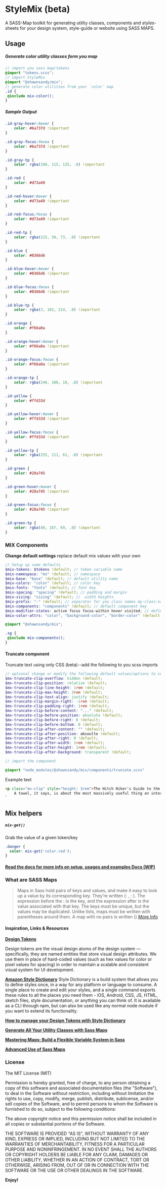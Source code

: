 # StyleMix (beta)

A SASS-Map toolkit for generating utility classes, components and styles-sheets for your design system, style-guide or website using SASS MAPS.

## Usage

##### Generate color utility classes form you map

``` scss
// import you sass map/tokens
@import "tokens.scss";
// import StyleMix
@import "@shawnsandy/mix";
// generate color utilities from your `color` map
.id {
 @include mix-color();
}
```

##### Sample Output

``` css
.id-gray-hover:hover {
    color: #6a737d !important
}

.id-gray-focus:focus {
    color: #6a737d !important
}

.id-gray-tp {
    color: rgba(106, 115, 125, .8) !important
}

.id-red {
    color: #d73a49
}

.id-red-hover:hover {
    color: #d73a49 !important
}

.id-red-focus:focus {
    color: #d73a49 !important
}

.id-red-tp {
    color: rgba(215, 58, 73, .8) !important
}

.id-blue {
    color: #0366d6
}

.id-blue-hover:hover {
    color: #0366d6 !important
}

.id-blue-focus:focus {
    color: #0366d6 !important
}

.id-blue-tp {
    color: rgba(3, 102, 214, .8) !important
}

.id-orange {
    color: #f66a0a
}

.id-orange-hover:hover {
    color: #f66a0a !important
}

.id-orange-focus:focus {
    color: #f66a0a !important
}

.id-orange-tp {
    color: rgba(246, 106, 10, .8) !important
}

.id-yellow {
    color: #ffd33d
}

.id-yellow-hover:hover {
    color: #ffd33d !important
}

.id-yellow-focus:focus {
    color: #ffd33d !important
}

.id-yellow-tp {
    color: rgba(255, 211, 61, .8) !important
}

.id-green {
    color: #28a745
}

.id-green-hover:hover {
    color: #28a745 !important
}

.id-green-focus:focus {
    color: #28a745 !important
}

.id-green-tp {
    color: rgba(40, 167, 69, .8) !important
}
```

### MIX Components

**Change default settings** replace default mix values with your own

``` scss
// Setup up some defaults
$mix-tokens: $tokens !default; // token variable name
$mix-namespace: "mx" !default; // namespace
$mix-base: "base" !default; // default utility name
$mix-colors: "color" !default; // color key
$mix-fonts: "fonts" !default; // font key
$mix-spacing: "spacing" !default; // padding and margin
$mix-sizing: "sizing" !default; //  width heights
$mix-prefix: "-" !default; // separator for you class names my-class-name
$mix-components: "components" !default; // default component key
$mix-modifier-states: active focus focus-within hover visited; // define the states that you use
$mix-color-attrs: "color", "background-color", "border-color" !default;

@import "@shawnsandy/mix";

.sg {
 @include mix-components();
}

```

#### Truncate component

Truncate text using only CSS (beta)--add the following to you scss imports

``` scss
// optional change or modify the following default values/options to customize the component
$mx-truncate-clip-overflow: hidden !default;
$mx-truncate-clip-position: relative !default;
$mx-truncate-clip-line-height: 1rem !default;
$mx-truncate-clip-max-height: 3rem !default;
$mx-truncate-clip-text-align: justify !default;
$mx-truncate-clip-margin-right: -1rem !default;
$mx-truncate-clip-padding-right: 1rem !default;
$mx-truncate-clip-before-content: "..." !default;
$mx-truncate-clip-before-position: absolute !default;
$mx-truncate-clip-before-right: 0 !default;
$mx-truncate-clip-before-bottom: 0 !default;
$mx-truncate-clip-after-content: "" !default;
$mx-truncate-clip-after-position: absoulte !default;
$mx-truncate-clip-after-right: 0 !default;
$mx-truncate-clip-after-width: 1rem !default;
$mx-truncate-clip-after-height: 1rem !default;
$mx-truncate-clip-after-background: transparent !default;

// import the component

@import "node_modules/@shawnsandy/mix/components/truncate.scss"

```

Example text

``` html
<p class="mx-clip" style="height: 3rem">The Hitch Hiker's Guide to the Galaxy has a few things to say on the subject of towels. <br>
    A towel, it says, is about the most massively useful thing an interstellar hitch hiker can have. Partly it has great practical value - you can wrap it around you for warmth as you bound across the cold moons of Jaglan Beta; you can lie on it on the brilliant marble-sandedssss beaches of Santraginus V, inhaling the heady sea vapours; you can sleep under it beneath the stars which shine so redly on the desert world of Kakrafoon; use it to sail a mini raft down the slow heavy river Moth; wet it for use in hand-to-hand-combat; wrap it round your head to ward off noxious fumes or to avoid the gaze of the Ravenous Bugblatter Beast of Traal (a mindboggingly stupid animal, it assumes that if you can't see it, it can't see you - daft as a bush.</p>
`
```

## Mix helpers

##### `mix-get()`

Grab the value of a given token/key

``` scss
.danger {
  color: mix-get('color.red');
}
```

#### [Read the docs for more info on setup, usages and examples Docs (WIP)](./docs)

### What are SASS Maps

> Maps in Sass hold pairs of keys and values, and make it easy to look up a value by its corresponding key. They’re written (<expression>: <expression>, <expression>: <expression>). The expression before the : is the key, and the expression after is the value associated with that key. The keys must be unique, but the values may be duplicated. Unlike lists, maps must be written with parentheses around them. A map with no pairs is written ().[More Info]([https://link](https://sass-lang.com/documentation/values/maps))

#### Inspiration, Links & Resources

**[Design Tokens]([https://link](https://www.lightningdesignsystem.com/design-tokens/))**

Design tokens are the visual design atoms of the design system — specifically, they are named entities that store visual design attributes. We use them in place of hard-coded values (such as hex values for color or pixel values for spacing) in order to maintain a scalable and consistent visual system for UI development.

**[Amazon Style Dictionary](https://amzn.github.io/style-dictionary/#/?id=style-dictionary)**
Style Dictionary is a build system that allows you to define styles once, in a way for any platform or language to consume. A single place to create and edit your styles, and a single command exports these rules to all the places you need them - iOS, Android, CSS, JS, HTML, sketch files, style documentation, or anything you can think of. It is available as a CLI through npm, but can also be used like any normal node module if you want to extend its functionality.

**[How to manage your Design Tokens with Style Dictionary](https://medium.com/@didoo/how-to-manage-your-design-tokens-with-style-dictionary-98c795b938aa)**

**[Generate All Your Utility Classes with Sass Maps](https://frontstuff.io/generate-all-your-utility-classes-with-sass-maps)**

**[Mastering Maps: Build a Flexible Variable System in Sass](https://www.viget.com/articles/maps-math-and-magic-build-a-flexible-variable-system-in-sass/)**

**[Advanced Use of Sass Maps]([https://link](https://itnext.io/advanced-use-of-sass-maps-bd5a47ca0d1a))**

### License

The MIT License (MIT)

Permission is hereby granted, free of charge, to any person obtaining a copy of this software and associated documentation files (the "Software"), to deal in the Software without restriction, including without limitation the rights to use, copy, modify, merge, publish, distribute, sublicense, and/or sell copies of the Software, and to permit persons to whom the Software is furnished to do so, subject to the following conditions:

The above copyright notice and this permission notice shall be included in all copies or substantial portions of the Software.

THE SOFTWARE IS PROVIDED "AS IS", WITHOUT WARRANTY OF ANY KIND, EXPRESS OR IMPLIED, INCLUDING BUT NOT LIMITED TO THE WARRANTIES OF MERCHANTABILITY, FITNESS FOR A PARTICULAR PURPOSE AND NONINFRINGEMENT. IN NO EVENT SHALL THE AUTHORS OR COPYRIGHT HOLDERS BE LIABLE FOR ANY CLAIM, DAMAGES OR OTHER LIABILITY, WHETHER IN AN ACTION OF CONTRACT, TORT OR OTHERWISE, ARISING FROM, OUT OF OR IN CONNECTION WITH THE SOFTWARE OR THE USE OR OTHER DEALINGS IN THE SOFTWARE.

**Enjoy!**

